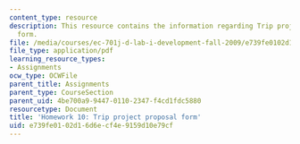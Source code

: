 ```yaml
---
content_type: resource
description: This resource contains the information regarding Trip project proposal
  form.
file: /media/courses/ec-701j-d-lab-i-development-fall-2009/e739fe0102d16d6ecf4e9159d10e79cf_MITEC_701JF09_hw10.pdf
file_type: application/pdf
learning_resource_types:
- Assignments
ocw_type: OCWFile
parent_title: Assignments
parent_type: CourseSection
parent_uid: 4be700a9-9447-0110-2347-f4cd1fdc5880
resourcetype: Document
title: 'Homework 10: Trip project proposal form'
uid: e739fe01-02d1-6d6e-cf4e-9159d10e79cf
---
```

